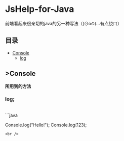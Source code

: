 # JsHelp-for-Java
前端看起来很亲切的java的另一种写法（(⊙o⊙)…有点绕口）
<br />
## 目录
* [Console](https://github.com/Jon-Millent/JsHelp-for-Java#console) 
  * [log](https://github.com/Jon-Millent/JsHelp-for-Java#log) 
  
## >Console 
**所用到的方法**
<br />
### log;

<br />
```java

  Console.log("Hello!");
   Console.log(123);

```
<br />


